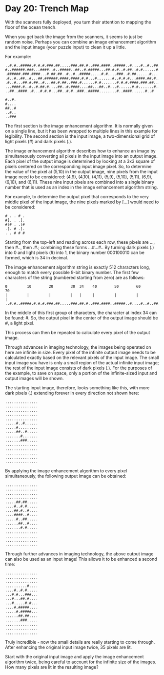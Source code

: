 # Day 20: Trench Map

With the scanners fully deployed, you turn their attention to mapping
the floor of the ocean trench.

When you get back the image from the scanners, it seems to just be random
noise. Perhaps you can combine an image enhancement algorithm and the
input image (your puzzle input) to clean it up a little.

For example:

    ..#.#..#####.#.#.#.###.##.....###.##.#..###.####..#####..#....#..#..##..##
    #..######.###...####..#..#####..##..#.#####...##.#.#..#.##..#.#......#.###
    .######.###.####...#.##.##..#..#..#####.....#.#....###..#.##......#.....#.
    .#..#..##..#...##.######.####.####.#.#...#.......#..#.#.#...####.##.#.....
    .#..#...##.#.##..#...##.#.##..###.#......#.#.......#.#.#.####.###.##...#..
    ...####.#..#..#.##.#....##..#.####....##...##..#...#......#.#.......#.....
    ..##..####..#...#.#.#...##..#.#..###..#####........#..####......#..#

    #..#.
    #....
    ##..#
    ..#..
    ..###

The first section is the image enhancement algorithm. It is normally
given on a single line, but it has been wrapped to multiple lines in
this example for legibility. The second section is the input image,
a two-dimensional grid of light pixels (#) and dark pixels (.).

The image enhancement algorithm describes how to enhance an image by
simultaneously converting all pixels in the input image into an output
image. Each pixel of the output image is determined by looking at a 3x3
square of pixels centered on the corresponding input image pixel. So,
to determine the value of the pixel at (5,10) in the output image,
nine pixels from the input image need to be considered: (4,9), (4,10),
(4,11), (5,9), (5,10), (5,11), (6,9), (6,10), and (6,11). These nine
input pixels are combined into a single binary number that is used as
an index in the image enhancement algorithm string.

For example, to determine the output pixel that corresponds to the very
middle pixel of the input image, the nine pixels marked by [...] would
need to be considered:

    # . . # .
    #[. . .].
    #[# . .]#
    .[. # .].
    . . # # #

Starting from the top-left and reading across each row, these pixels are
..., then #.., then .#.; combining these forms ...#...#.. By turning
dark pixels (.) into 0 and light pixels (#) into 1, the binary number
000100010 can be formed, which is 34 in decimal.

The image enhancement algorithm string is exactly 512 characters long,
enough to match every possible 9-bit binary number. The first few
characters of the string (numbered starting from zero) are as follows:

    0         10        20        30  34    40        50        60        70
    |         |         |         |   |     |         |         |         |
    ..#.#..#####.#.#.#.###.##.....###.##.#..###.####..#####..#....#..#..##..##

In the middle of this first group of characters, the character at index
34 can be found: #. So, the output pixel in the center of the output
image should be #, a light pixel.

This process can then be repeated to calculate every pixel of the
output image.

Through advances in imaging technology, the images being operated on
here are infinite in size. Every pixel of the infinite output image
needs to be calculated exactly based on the relevant pixels of the input
image. The small input image you have is only a small region of the actual
infinite input image; the rest of the input image consists of dark pixels
(.). For the purposes of the example, to save on space, only a portion
of the infinite-sized input and output images will be shown.

The starting input image, therefore, looks something like this, with
more dark pixels (.) extending forever in every direction not shown here:

    ...............
    ...............
    ...............
    ...............
    ...............
    .....#..#......
    .....#.........
    .....##..#.....
    .......#.......
    .......###.....
    ...............
    ...............
    ...............
    ...............
    ...............

By applying the image enhancement algorithm to every pixel simultaneously,
the following output image can be obtained:

    ...............
    ...............
    ...............
    ...............
    .....##.##.....
    ....#..#.#.....
    ....##.#..#....
    ....####..#....
    .....#..##.....
    ......##..#....
    .......#.#.....
    ...............
    ...............
    ...............
    ...............

Through further advances in imaging technology, the above output image
can also be used as an input image! This allows it to be enhanced a
second time:

    ...............
    ...............
    ...............
    ..........#....
    ....#..#.#.....
    ...#.#...###...
    ...#...##.#....
    ...#.....#.#...
    ....#.#####....
    .....#.#####...
    ......##.##....
    .......###.....
    ...............
    ...............
    ...............

Truly incredible - now the small details are really starting to come
through. After enhancing the original input image twice, 35 pixels
are lit.

Start with the original input image and apply the image enhancement
algorithm twice, being careful to account for the infinite size of the
images. How many pixels are lit in the resulting image?
